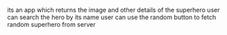 its an app which returns the image and other details of the superhero
user can search the hero by its name
user can use the random button to fetch random superhero from server
